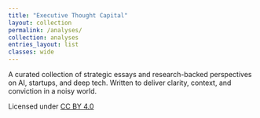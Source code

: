 ```yaml
---
title: "Executive Thought Capital"
layout: collection
permalink: /analyses/
collection: analyses
entries_layout: list
classes: wide
---
```


A curated collection of strategic essays and research-backed perspectives on AI, startups, and deep tech. Written to deliver clarity, context, and conviction in a noisy world.

Licensed under <a href="https://creativecommons.org/licenses/by/4.0/" target="_blank">CC BY 4.0</a>